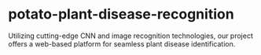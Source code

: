 # potato-plant-disease-recognition
Utilizing cutting-edge CNN and image recognition technologies, our project offers a web-based platform for seamless plant disease identification.
